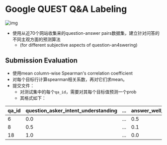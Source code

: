 # Google QUEST Q&A Labeling

![img](https://storage.googleapis.com/kaggle-media/competitions/google-research/human_computable_dimensions_1.png)

- 使用从近70个网站收集来的question-answer pairs数据集，建立针对问答的不同主观方面的预测算法
  - (for different subjective aspects of question-an4swering)

## Submission Evaluation

- 使用mean column-wise Spearman's correlation coefficient
- 对每个目标行计算spearman相关系数，再对它们求mean。
- 提交文件：
  - 对测试集中的每个`qa_id`，需要对其每个目标值预测一个prob
  - 其格式如下：

| qa_id | question_asker_intent_understanding | ...  | answer_well_written |
| ----- | ----------------------------------- | ---- | ------------------- |
| 6     | 0.0                                 | ...  | 0.5                 |
| 8     | 0.5                                 | ...  | 0.1                 |
| 18    | 1.0                                 | ...  | 0.0                 |